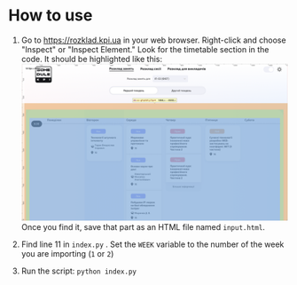# How to use

1. Go to https://rozklad.kpi.ua in your web browser. Right-click and choose "Inspect" or "Inspect Element." Look for the timetable section in the code.
   It should be highlighted like this:
   ![image](screenshot.png)
   Once you find it, save that part as an HTML file named `input.html`.

2. Find line 11 in `index.py` . Set the `WEEK` variable to the number of the week you are importing (`1` or `2`)
3. Run the script: `python index.py`
